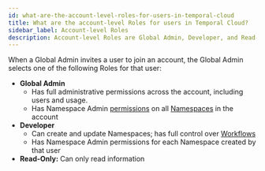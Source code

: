 ```yaml
---
id: what-are-the-account-level-roles-for-users-in-temporal-cloud
title: What are the account-level Roles for users in Temporal Cloud?
sidebar_label: Account-level Roles
description: Account-level Roles are Global Admin, Developer, and Read-Only.
---
```


When a Global Admin invites a user to join an account, the Global Admin selects one of the following Roles for that user:

- **Global Admin**
  - Has full administrative permissions across the account, including users and usage.
  - Has Namespace Admin [permissions](/cloud/what-are-the-namespace-level-permissions-for-users-in-temporal-cloud) on all [Namespaces](/namespaces) in the account
- **Developer**
  - Can create and update Namespaces; has full control over [Workflows](/workflows)
  - Has Namespace Admin permissions for each Namespace created by that user
- **Read-Only:** Can only read information
